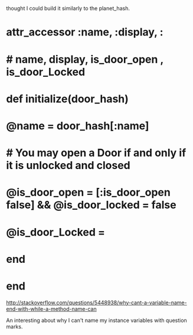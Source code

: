 <!-- notes.md -->
#

thought I could build it similarly to the planet_hash.
#   attr_accessor :name, :display, :
#
# # name, display, is_door_open , is_door_Locked
#   def initialize(door_hash)
#     @name = door_hash[:name]
# # You may open a Door if and only if it is unlocked and closed
#     @is_door_open = [:is_door_open false] && @is_door_locked = false
#     @is_door_Locked =
#   end
#
# end


http://stackoverflow.com/questions/5448938/why-cant-a-variable-name-end-with-while-a-method-name-can

An interesting about why I can't name my instance variables with question marks. 
